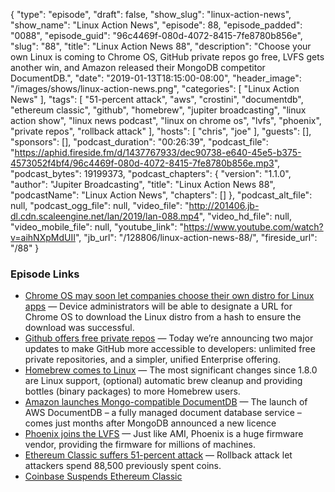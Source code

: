 {
  "type": "episode",
  "draft": false,
  "show_slug": "linux-action-news",
  "show_name": "Linux Action News",
  "episode": 88,
  "episode_padded": "0088",
  "episode_guid": "96c4469f-080d-4072-8415-7fe8780b856e",
  "slug": "88",
  "title": "Linux Action News 88",
  "description": "Choose your own Linux is coming to Chrome OS, GitHub private repos go free, LVFS gets another win, and Amazon released their MongoDB competitor DocumentDB.",
  "date": "2019-01-13T18:15:00-08:00",
  "header_image": "/images/shows/linux-action-news.png",
  "categories": [
    "Linux Action News"
  ],
  "tags": [
    "51-percent attack",
    "aws",
    "crostini",
    "documentdb",
    "ethereum classic",
    "github",
    "homebrew",
    "jupiter broadcasting",
    "linux action show",
    "linux news podcast",
    "linux on chrome os",
    "lvfs",
    "phoenix",
    "private repos",
    "rollback attack"
  ],
  "hosts": [
    "chris",
    "joe"
  ],
  "guests": [],
  "sponsors": [],
  "podcast_duration": "00:26:39",
  "podcast_file": "https://aphid.fireside.fm/d/1437767933/dec90738-e640-45e5-b375-4573052f4bf4/96c4469f-080d-4072-8415-7fe8780b856e.mp3",
  "podcast_bytes": 19199373,
  "podcast_chapters": {
    "version": "1.1.0",
    "author": "Jupiter Broadcasting",
    "title": "Linux Action News 88",
    "podcastName": "Linux Action News",
    "chapters": []
  },
  "podcast_alt_file": null,
  "podcast_ogg_file": null,
  "video_file": "http://201406.jb-dl.cdn.scaleengine.net/lan/2019/lan-088.mp4",
  "video_hd_file": null,
  "video_mobile_file": null,
  "youtube_link": "https://www.youtube.com/watch?v=aihNXpMdUII",
  "jb_url": "/128806/linux-action-news-88/",
  "fireside_url": "/88"
}


### Episode Links

  * [Chrome OS may soon let companies choose their own distro for Linux apps](https://9to5google.com/2019/01/09/chrome-os-enterprise-linux-distros-apps/ "Chrome OS may soon let companies choose their own distro for Linux apps") — Device administrators will be able to designate a URL for Chrome OS to download the Linux distro from a hash to ensure the download was successful.
  * [Github offers free private repos](https://blog.github.com/2019-01-07-new-year-new-github/ "Github offers free private repos") — Today we’re announcing two major updates to make GitHub more accessible to developers: unlimited free private repositories, and a simpler, unified Enterprise offering. 
  * [Homebrew comes to Linux](https://brew.sh/2019/01/09/homebrew-1.9.0/ "Homebrew comes to Linux") — The most significant changes since 1.8.0 are Linux support, (optional) automatic brew cleanup and providing bottles (binary packages) to more Homebrew users.
  * [Amazon launches Mongo-compatible DocumentDB](https://www.theregister.co.uk/2019/01/10/amazon_documentdb/ "Amazon launches Mongo-compatible DocumentDB") — The launch of AWS DocumentDB – a fully managed document database service – comes just months after MongoDB announced a new licence 
  * [Phoenix joins the LVFS](https://blogs.gnome.org/hughsie/2019/01/09/phoenix-joins-the-lvfs/ "Phoenix joins the LVFS") — Just like AMI, Phoenix is a huge firmware vendor, providing the firmware for millions of machines.
  * [Ethereum Classic suffers 51-percent attack](https://arstechnica.com/information-technology/2019/01/almost-500000-in-ethereum-coin-stolen-by-forking-its-blockchain/ "Ethereum Classic suffers 51-percent attack") — Rollback attack let attackers spend 88,500 previously spent coins.
  * [Coinbase Suspends Ethereum Classic](https://www.coindesk.com/coinbase-suspends-ethereum-classic-after-blockchain-history-rewrites "Coinbase Suspends Ethereum Classic")


